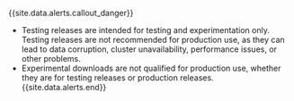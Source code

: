 {{site.data.alerts.callout_danger}}
- Testing releases are intended for testing and experimentation only. Testing releases are not recommended for production use, as they can lead to data corruption, cluster unavailability, performance issues, or other problems.
- Experimental downloads are not qualified for production use, whether they are for testing releases or production releases.
{{site.data.alerts.end}}
